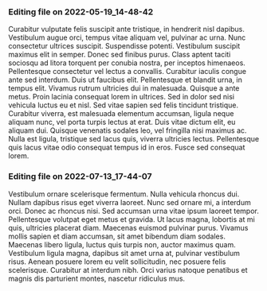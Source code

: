 

### Editing file on 2022-05-19_14-48-42

Curabitur vulputate felis suscipit ante tristique, in hendrerit nisl dapibus. Vestibulum augue orci, tempus vitae aliquam vel, pulvinar ac urna. Nunc consectetur ultrices suscipit. Suspendisse potenti. Vestibulum suscipit maximus elit in semper. Donec sed finibus purus. Class aptent taciti sociosqu ad litora torquent per conubia nostra, per inceptos himenaeos.
Pellentesque consectetur vel lectus a convallis. Curabitur iaculis congue ante sed interdum. Duis ut faucibus elit. Pellentesque et blandit urna, in tempus elit. Vivamus rutrum ultricies dui in malesuada. Quisque a ante metus. Proin lacinia consequat lorem in ultrices. Sed in dolor sed nisi vehicula luctus eu et nisl. Sed vitae sapien sed felis tincidunt tristique. Curabitur viverra, est malesuada elementum accumsan, ligula neque aliquam nunc, vel porta turpis lectus at erat. Duis vitae dictum elit, eu aliquam dui. Quisque venenatis sodales leo, vel fringilla nisi maximus ac. Nulla est ligula, tristique sed lacus quis, viverra ultricies lectus. Pellentesque quis lacus vitae odio consequat tempus id in eros. Fusce sed consequat lorem.




### Editing file on 2022-07-13_17-44-07

Vestibulum ornare scelerisque fermentum. Nulla vehicula rhoncus dui. Nullam dapibus risus eget viverra laoreet. Nunc sed ornare mi, a interdum orci. Donec ac rhoncus nisi. Sed accumsan urna vitae ipsum laoreet tempor. Pellentesque volutpat eget metus et gravida. Ut lacus magna, lobortis at mi quis, ultricies placerat diam. Maecenas euismod pulvinar purus. Vivamus mollis sapien et diam accumsan, sit amet bibendum diam sodales. Maecenas libero ligula, luctus quis turpis non, auctor maximus quam. Vestibulum ligula magna, dapibus sit amet urna at, pulvinar vestibulum risus. Aenean posuere lorem eu velit sollicitudin, nec posuere felis scelerisque. Curabitur at interdum nibh. Orci varius natoque penatibus et magnis dis parturient montes, nascetur ridiculus mus.


